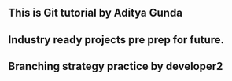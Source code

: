 ## This is Git tutorial by Aditya Gunda
## Industry ready projects pre prep for future.
## Branching strategy practice by developer2